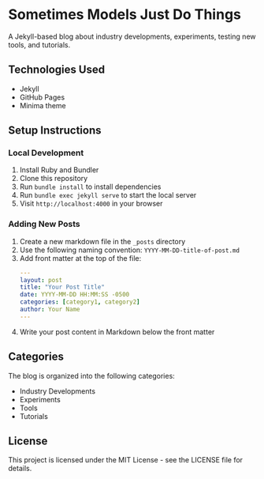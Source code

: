 # Sometimes Models Just Do Things

A Jekyll-based blog about industry developments, experiments, testing new tools, and tutorials.

## Technologies Used

- Jekyll
- GitHub Pages
- Minima theme

## Setup Instructions

### Local Development

1. Install Ruby and Bundler
2. Clone this repository
3. Run `bundle install` to install dependencies
4. Run `bundle exec jekyll serve` to start the local server
5. Visit `http://localhost:4000` in your browser

### Adding New Posts

1. Create a new markdown file in the `_posts` directory
2. Use the following naming convention: `YYYY-MM-DD-title-of-post.md`
3. Add front matter at the top of the file:
   ```yaml
   ---
   layout: post
   title: "Your Post Title"
   date: YYYY-MM-DD HH:MM:SS -0500
   categories: [category1, category2]
   author: Your Name
   ---
   ```
4. Write your post content in Markdown below the front matter

## Categories

The blog is organized into the following categories:

- Industry Developments
- Experiments
- Tools
- Tutorials

## License

This project is licensed under the MIT License - see the LICENSE file for details. 